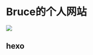 #  Bruce的个人网站
[![](https://travis-ci.com/2432001677/2432001677.github.io.svg?branch=master)](https://travis-ci.com/2432001677/2432001677.github.io)
## hexo
